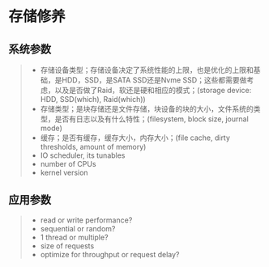 # 存储修养
## 系统参数
> - 存储设备类型；存储设备决定了系统性能的上限，也是优化的上限和基础，是HDD，SSD，是SATA SSD还是Nvme SSD；这些都需要做考虑，以及是否做了Raid，软还是硬和相应的模式；(storage device: HDD, SSD(which), Raid(which))
> - 存储类型；是块存储还是文件存储，块设备的块的大小，文件系统的类型，是否有日志以及有什么特性；(filesystem, block size, journal mode)
> - 缓存；是否有缓存，缓存大小，内存大小；(file cache, dirty thresholds, amount of memory)
> - IO scheduler, its tunables
> - number of CPUs
> - kernel version

## 应用参数
> - read or write performance?
> - sequential or random?
> - 1 thread or multiple?
> - size of requests
> - optimize for throughput or request delay?

